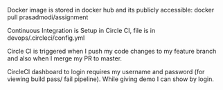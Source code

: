 Docker image is stored in docker hub and its publicly accessible:
docker pull prasadmodi/assignment

Continuous Integration is Setup in Circle CI, file is in devops/.circleci/config.yml

Circle CI is triggered when I push my code changes to my feature branch and also when I merge my PR to master.

CircleCI dashboard to login requires my username and password (for viewing build pass/ fail pipeline). While giving demo I can show by login.